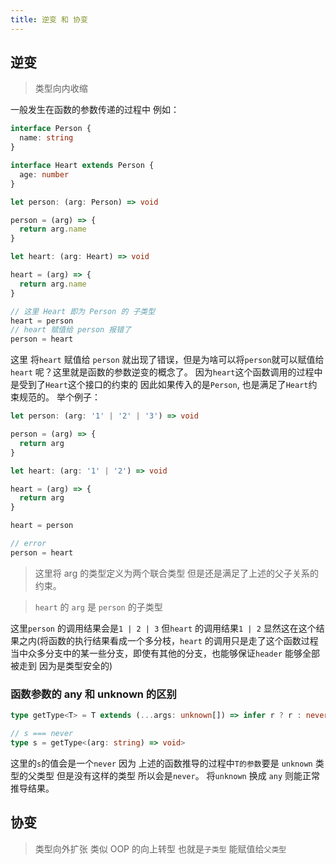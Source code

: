 ```yaml
---
title: 逆变 和 协变
---
```


## 逆变

> 类型向内收缩

一般发生在函数的参数传递的过程中
例如：

```ts
interface Person {
  name: string
}

interface Heart extends Person {
  age: number
}

let person: (arg: Person) => void

person = (arg) => {
  return arg.name
}

let heart: (arg: Heart) => void

heart = (arg) => {
  return arg.name
}

// 这里 Heart 即为 Person 的 子类型
heart = person
// heart 赋值给 person 报错了
person = heart
```

这里 将`heart` 赋值给 `person` 就出现了错误，但是为啥可以将`person`就可以赋值给`heart` 呢？这里就是函数的参数逆变的概念了。
因为`heart`这个函数调用的过程中是受到了`Heart`这个接口的约束的 因此如果传入的是`Person`, 也是满足了`Heart`约束规范的。
举个例子：

```ts
let person: (arg: '1' | '2' | '3') => void

person = (arg) => {
  return arg
}

let heart: (arg: '1' | '2') => void

heart = (arg) => {
  return arg
}

heart = person

// error
person = heart
```

> 这里将 arg 的类型定义为两个联合类型 但是还是满足了上述的父子关系的约束。

> `heart` 的 `arg` 是 `person` 的子类型

这里`person` 的调用结果会是`1 | 2 | 3` 但`heart` 的调用结果`1 | 2` 显然这在这个结果之内(将函数的执行结果看成一个多分枝，`heart` 的调用只是走了这个函数过程当中众多分支中的某一些分支，即使有其他的分支，也能够保证`header` 能够全部被走到 因为是类型安全的)

### 函数参数的 any 和 unknown 的区别

```ts
type getType<T> = T extends (...args: unknown[]) => infer r ? r : never

// s === never
type s = getType<(arg: string) => void>
```

这里的`s`的值会是一个`never` 因为 上述的函数推导的过程中`T的参数`要是 `unknown` 类型的父类型 但是没有这样的类型 所以会是`never`。 将`unknown` 换成 `any` 则能正常推导结果。

## 协变

> 类型向外扩张
> 类似 OOP 的向上转型 也就是`子类型` 能赋值给`父类型`

